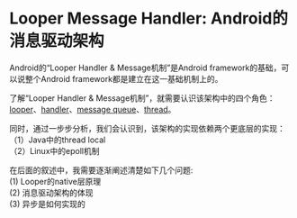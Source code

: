 # Looper Message Handler: Android的消息驱动架构

Android的“Looper Handler & Message机制”是Android framework的基础，可以说整个Android framework都是建立在这一基础机制上的。  

了解“Looper Handler & Message机制”，就需要认识该架构中的四个角色：[looper][Nc]、[handler][Nc]、[message queue][Nc]、[thread][Nc]。  

同时，通过一步步分析，我们会认识到，该架构的实现依赖两个更底层的实现：  
（1）Java中的thread local  
（2）Linux中的epoll机制  

在后面的叙述中，我需要逐渐阐述清楚如下几个问题:  
(1) Looper的native层原理  
(2) 消息驱动架构的体现  
(3) 异步是如何实现的  

[Nc]:./NamingConventions.md

